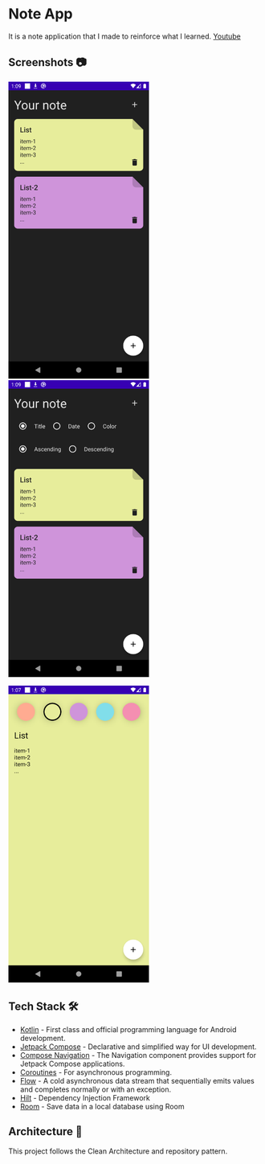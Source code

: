 # Note App
It is a note application that I made to reinforce what I learned.
[Youtube](https://www.youtube.com/watch?v=8YPXv7xKh2w&t=8439s&ab_channel=PhilippLackner)

## Screenshots 📷
<img src="https://github.com/velialan/MyNoteAppKotlin/blob/main/screenshots/home-1.png?raw=true" width="280"> <img src="https://github.com/velialan/MyNoteAppKotlin/blob/main/screenshots/home-2.png?raw=true" width="280">

<img src="https://github.com/velialan/MyNoteAppKotlin/blob/main/screenshots/add-note.png?raw=true" width="280"> 

## Tech Stack 🛠️

- [Kotlin](https://kotlinlang.org/) - First class and official programming language for Android development.
- [Jetpack Compose](https://developer.android.com/jetpack/compose) - Declarative and simplified way for UI development. 
- [Compose Navigation](https://developer.android.com/jetpack/compose/navigation) - The Navigation component provides support for Jetpack Compose applications.
- [Coroutines](https://kotlinlang.org/docs/reference/coroutines-overview.html) - For asynchronous programming.
- [Flow](https://kotlin.github.io/kotlinx.coroutines/kotlinx-coroutines-core/kotlinx.coroutines.flow/-flow/) - A cold asynchronous data stream that sequentially emits values and completes normally or with an exception.
- [Hilt](https://dagger.dev/hilt/) - Dependency Injection Framework
- [Room](https://developer.android.com/training/data-storage/room) -  Save data in a local database using Room

## Architecture 🗼

This project follows the Clean Architecture and repository pattern.